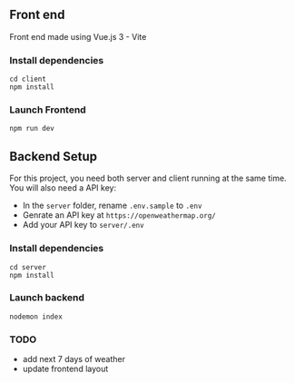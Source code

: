 ## Front end

Front end made using Vue.js 3 - Vite

### Install dependencies

```
cd client
npm install
```

### Launch Frontend

```
npm run dev
```

## Backend Setup

For this project, you need both server and client running at the same time. You will also need a API key:

- In the `server` folder, rename `.env.sample` to `.env`
- Genrate an API key at `https://openweathermap.org/`
- Add your API key to `server/.env`

### Install dependencies

```
cd server
npm install
```

### Launch backend

```
nodemon index
```

### TODO

- add next 7 days of weather
- update frontend layout
